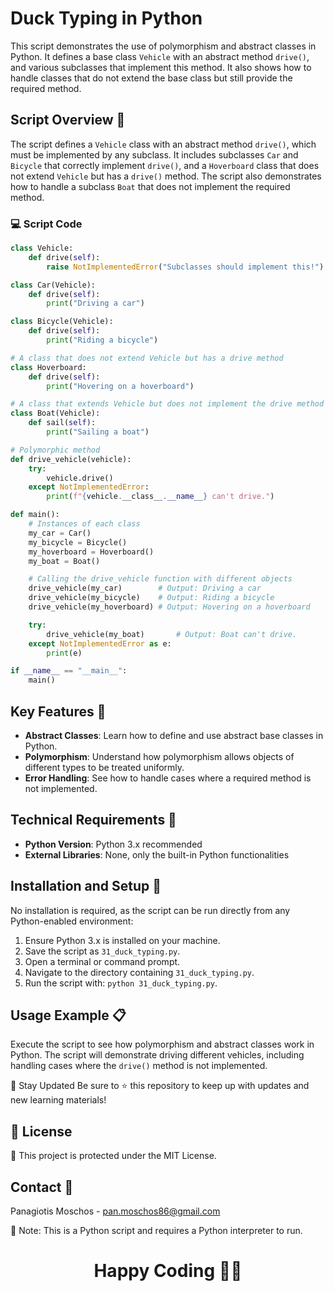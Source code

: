 # Duck Typing in Python

This script demonstrates the use of polymorphism and abstract classes in Python. It defines a base class `Vehicle` with an abstract method `drive()`, and various subclasses that implement this method. It also shows how to handle classes that do not extend the base class but still provide the required method.

## Script Overview 📘

The script defines a `Vehicle` class with an abstract method `drive()`, which must be implemented by any subclass. It includes subclasses `Car` and `Bicycle` that correctly implement `drive()`, and a `Hoverboard` class that does not extend `Vehicle` but has a `drive()` method. The script also demonstrates how to handle a subclass `Boat` that does not implement the required method.

### :computer: Script Code

```python
class Vehicle:
    def drive(self):
        raise NotImplementedError("Subclasses should implement this!")

class Car(Vehicle):
    def drive(self):
        print("Driving a car")

class Bicycle(Vehicle):
    def drive(self):
        print("Riding a bicycle")

# A class that does not extend Vehicle but has a drive method
class Hoverboard:
    def drive(self):
        print("Hovering on a hoverboard")

# A class that extends Vehicle but does not implement the drive method
class Boat(Vehicle):
    def sail(self):
        print("Sailing a boat")

# Polymorphic method
def drive_vehicle(vehicle):
    try:
        vehicle.drive()
    except NotImplementedError:
        print(f"{vehicle.__class__.__name__} can't drive.")

def main():
    # Instances of each class
    my_car = Car()
    my_bicycle = Bicycle()
    my_hoverboard = Hoverboard()
    my_boat = Boat()

    # Calling the drive_vehicle function with different objects
    drive_vehicle(my_car)        # Output: Driving a car
    drive_vehicle(my_bicycle)    # Output: Riding a bicycle
    drive_vehicle(my_hoverboard) # Output: Hovering on a hoverboard

    try:
        drive_vehicle(my_boat)       # Output: Boat can't drive.
    except NotImplementedError as e:
        print(e)

if __name__ == "__main__":
    main()
```

## Key Features 🌟
- **Abstract Classes**: Learn how to define and use abstract base classes in Python.
- **Polymorphism**: Understand how polymorphism allows objects of different types to be treated uniformly.
- **Error Handling**: See how to handle cases where a required method is not implemented.

## Technical Requirements 🔧
- **Python Version**: Python 3.x recommended
- **External Libraries**: None, only the built-in Python functionalities

## Installation and Setup 🚀
No installation is required, as the script can be run directly from any Python-enabled environment:

1. Ensure Python 3.x is installed on your machine.
2. Save the script as `31_duck_typing.py`.
3. Open a terminal or command prompt.
4. Navigate to the directory containing `31_duck_typing.py`.
5. Run the script with: `python 31_duck_typing.py`.

## Usage Example 📋
Execute the script to see how polymorphism and abstract classes work in Python. The script will demonstrate driving different vehicles, including handling cases where the `drive()` method is not implemented.

📢 Stay Updated
Be sure to ⭐ this repository to keep up with updates and new learning materials!

## 📄 License
🔐 This project is protected under the MIT License.

## Contact 📧
Panagiotis Moschos - pan.moschos86@gmail.com

🔗 Note: This is a Python script and requires a Python interpreter to run.

<h1 align="center">Happy Coding 👨‍💻</
